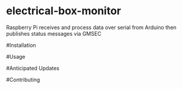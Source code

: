 # electrical-box-monitor
Raspberry Pi receives and process data over serial from Arduino then publishes status messages via GMSEC

#Installation

#Usage

#Anticipated Updates

#Contributing